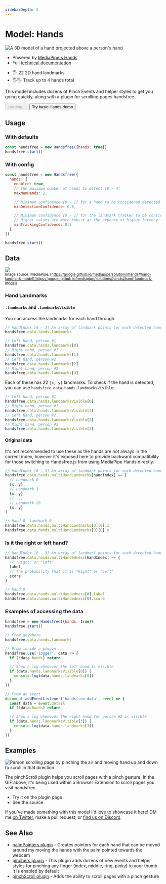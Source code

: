 ```yaml
---
sidebarDepth: 2
---
```

# Model: Hands

<div class="row align-top">
  <div class="col-6">
    <p><img alt="A 3D model of a hand projected above a person's hand" src="https://media0.giphy.com/media/y4S6WFaCUWvqHL7UA8/giphy.gif" /></p>
    <ul>
      <li>Powered by <a href="https://www.npmjs.com/package/@mediapipe/hands">MediaPipe's Hands</a></li>
      <li>Full <a href="https://google.github.io/mediapipe/solutions/hands.html">technical documentation</a></li>
    </ul>
  </div>
  <div class="col-6">
    <Window title="Overview and basic demo">
      <section>
        <ul>
          <li>🖐 22 2D hand landmarks</li>
          <li>🖐🖐 Track up to 4 hands total</li>
        </ul>
        <p>This model includes dozens of <router-link to="/ref/plugin/pinchers/">Pinch Events</router-link> and helper styles to get you going quickly, along with a <router-link to="/ref/plugin/pinchScroll/">plugin for scrolling pages handsfree</router-link>.</p>
        <div>
          <HandsfreeToggle class="full-width handsfree-hide-when-started-without-hands" text-off="Try basic Hands demo" text-on="Stop Hands Model" :opts="demoOpts" />
          <button class="handsfree-show-when-started-without-hands handsfree-show-when-loading" disabled><Fa-Spinner spin /> Loading...</button>
          <button class="handsfree-show-when-started-without-hands handsfree-hide-when-loading" @click="startDemo"><Fa-Video /> Try basic Hands demo</button>
        </div>
      </section>
    </Window>
  </div>
</div>

## Usage

### With defaults

```js
const handsfree = new Handsfree({hands: true})
handsfree.start()
```

### With config

```js
const handsfree = new Handsfree({
  hands: {
    enabled: true,
    // The maximum number of hands to detect [0 - 4]
    maxNumHands: 2,

    // Minimum confidence [0 - 1] for a hand to be considered detected
    minDetectionConfidence: 0.5,

    // Minimum confidence [0 - 1] for the landmark tracker to be considered detected
    // Higher values are more robust at the expense of higher latency
    minTrackingConfidence: 0.5
  }
})

handsfree.start()
```

## Data

![](https://i.imgur.com/yhSbAUU.png)
<br><small>Image source, MediaPipe: [https://google.github.io/mediapipe/solutions/hands#hand-landmark-model](https://google.github.io/mediapipe/solutions/hands#hand-landmark-model)</small>

### Hand Landmarks

#### `.landmarks` and `.landmarksVisible`

You can access the landmarks for each hand through:

```js
// handIndex [0 - 3] An array of landmark points for each detected hands
handsfree.data.hands.landmarks

// Left hand, person #1
handsfree.data.hands.landmarks[0]
// Right hand, person #1
handsfree.data.hands.landmarks[1]
// Left hand, person #2
handsfree.data.hands.landmarks[2]
// Right hand, person #2
handsfree.data.hands.landmarks[3]
```

Each of these has 22 `{x, y}` landmarks. To check if the hand is detected, you can use `handsfree.data.hands.landmarksVisible`:

```js
// Left hand, person #1
handsfree.data.hands.landmarksVisible[0]
// Right hand, person #1
handsfree.data.hands.landmarksVisible[1]
// Left hand, person #2
handsfree.data.hands.landmarksVisible[2]
// Right hand, person #2
handsfree.data.hands.landmarksVisible[3]
```

#### Original data

It's not recommended to use these as the hands are not always in the correct index, however it's exposed here to provide backward compatibility for those switching to Handsfree.js from using MediaPipe Hands directly.

```js
// handIndex [0 - 3] An array of landmark points for each detected hands
handsfree.data.hands.multiHandLandmarks[handIndex] == [
  // Landmark 0
  {x, y},
  // Landmark 1
  {x, y},
  // ...
  // Landmark 20
  {x, y}
]

// hand 0, landmark 0
handsfree.data.hands.multiHandLandmarks[0][0].x
handsfree.data.hands.multiHandLandmarks[0][0].y
```

### Is it the right or left hand?

```js
// handIndex [0 - 3] An array of landmark points for each detected hands
handsfree.data.hands.multiHandedness[handIndex] == {
  // "Right" or "Left"
  label,
  // The probability that it is "Right" or "Left"
  score
}

// hand 0
handsfree.data.hands.multiHandedness[0].label
handsfree.data.hands.multiHandedness[0].score
```

### Examples of accessing the data

```js
handsfree = new Handsfree({hands: true})
handsfree.start()

// From anywhere
handsfree.data.hands.landmarks

// From inside a plugin
handsfree.use('logger', data => {
  if (!data.hands) return

  // Show a log whenever the left hand is visible
  if (data.hands.landmarksVisible[0]) {
    console.log(data.hands.landmarks[0])
  }
})

// From an event
document.addEventListener('handsfree-data', event => {
  const data = event.detail
  if (!data.hands) return

  // Show a log whenever the right hand for person #2 is visible
  if (data.hands.landmarksVisible[3]) {
    console.log(data.hands.landmarks[3])
  }
})
```

## Examples

<!-- 🙌 Hi! If you'd like to add your project, just uncomment below with and replace the ALL_CAPS to your info. Thanks so much 🙏 -->

<!--
<div class="row">
  <div class="col-6">
    <Window title="DEMO_TITLE" :maximize="true">
      <div>
        <a href="LINK_TO_DEMO"><img alt="SHORT_DESCRIPTION" src="LINK_TO_GIPHY_OR_OTHER_PUBLIC_GIF_URL"></a>
      </div>
      <p>A_BRIEF_DESCRIPTION</p>
      <div>
        <ul>
          <li><a href="LINK_TO_DEMO">Try it on Glitch</a></li>
          <li><a href="LINK_TO_SOURCE_OR_GITHUB">See the source</a></li>
        </ul>
      </div>
    </Window>
  </div>
</div>
-->

<div class="row align-top">
  <div class="col-6">
    <Window title="Scroll pages handsfree" :maximize="true">
      <section>
        <div>
          <router-link to="/ref/plugin/pinchScroll/"><img alt="Person scrolling page by pinching the air and moving hand up and down to scroll in that direction" src="https://media1.giphy.com/media/BSkodGjuwBPAEwxjGv/giphy.gif"></router-link>
        </div>
        <p>The <router-link to="/ref/plugin/pinchScroll/">pinchScroll plugin</router-link> helps you scroll pages with a pinch gesture. In the GIF above, it's being used within a Browser Extension to scroll pages you visit handsfree.</p>
        <div>
          <ul>
            <li><router-link to="/ref/plugin/pinchScroll/">Try it on the plugin page</router-link></li>
            <li><router-link to="/ref/plugin/pinchScroll.html#full-plugin-code">See the source</router-link></li>
          </ul>
        </div>
      </section>
    </Window>
  </div>
  <div class="col-6">
    <Window title="Add your project">
      If you've made something with this model I'd love to showcase it here! DM me <a href="https://twitter.com/midiblocks">on Twitter</a>, <a class="https://github.com/midiblocks/handsfree/edit/master/docs/ref/model/hands.md">make a pull request</a>, or <a href="https://discord.gg/q96txF5Wf5">find us on Discord</a>.  
    </Window>
  </div>
</div>

## See Also

- [palmPointers plugin](/ref/plugin/palmPointers/) - Creates pointers for each hand that can be moved around my moving the hands with the palm pointed towards the webcam
- [pinchers plugin](/ref/plugin/pinchers/) - This plugin adds dozens of new events and helper styles for pinching any finger (index, middle, ring, pinky) to your thumb. It is enabled by default
- [pinchScroll plugin](/ref/plugin/pinchScroll/) - Adds the ability to scroll pages with a pinch gesture






<!-- Code -->
<script>
export default {
  data () {
    return {
      demoOpts: {
        autostart: true,

        weboji: false,
        hands: true,
        facemesh: false,
        pose: false,
        holistic: false,
        handpose: false
      }
    }
  },

  methods: {
    /**
     * Start the page with our preset options
     */
    startDemo () {
      this.$root.handsfree.update(this.demoOpts)
    }
  }
}
</script>